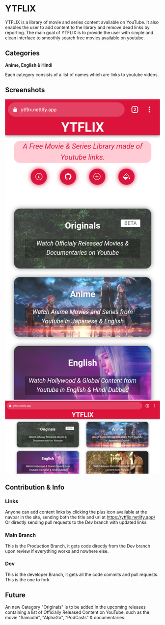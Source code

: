 # YTFLIX
YTFLIX is a library of movie and series content available on YouTube. It also enables the user to add content to the library and remove dead links by reporting. The main goal of YTFLIX is to provide the user with simple and clean interface to smoothly search free movies available on youtube.

## Categories

**Anime, English & Hindi**

Each category consists of a list of names which are links to youtube videos.

## Screenshots
![](Assets/Screenshots/1.png)
![](Assets/Screenshots/2.png)
## Contribution & Info
### Links
Anyone can add content links by clicking the plus icon available at the navbar in the site, sending both the title and url at https://ytflix.netlify.app/
Or directly sending pull requests to the Dev branch with updated links.
### Main Branch
This is the Production Branch, it gets code directly from the Dev branch upon review if everything works and nowhere else.
### Dev
This is the developer Branch, it gets all the code commits and pull requests. This is the one to fork.

## Future
An new Category "Originals" is to be added in the upcoming releases containing a list of Officially Released Content on YouTube, such as the movie "Samadhi", "AlphaGo", "PodCasts" & documentaries.
